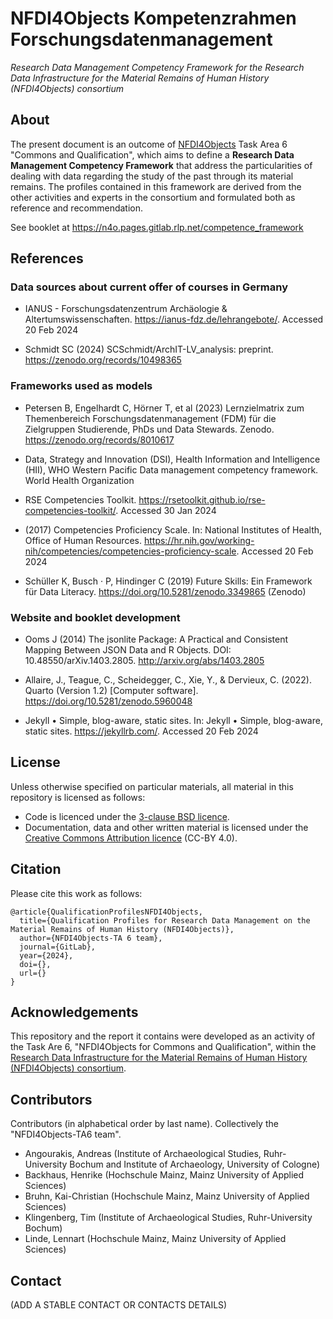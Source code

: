 # NFDI4Objects Kompetenzrahmen Forschungsdatenmanagement

*Research Data Management Competency Framework for the Research Data Infrastructure for the Material Remains of Human History (NFDI4Objects) consortium*

## About

The present document is an outcome of [NFDI4Objects](https://www.nfdi4objects.net/) Task Area 6 "Commons and Qualification", which aims to define a **Research Data Management Competency Framework** that address the particularities of dealing with data regarding the study of the past through its material remains. The profiles contained in this framework are derived from the other activities and experts in the consortium and formulated both as reference and recommendation.

See booklet at https://n4o.pages.gitlab.rlp.net/competence_framework

## References

### Data sources about current offer of courses in Germany

- IANUS - Forschungsdatenzentrum Archäologie & Altertumswissenschaften. https://ianus-fdz.de/lehrangebote/. Accessed 20 Feb 2024

- Schmidt SC (2024) SCSchmidt/ArchIT-LV_analysis: preprint. https://zenodo.org/records/10498365

### Frameworks used as models

- Petersen B, Engelhardt C, Hörner T, et al (2023) Lernzielmatrix zum Themenbereich Forschungsdatenmanagement (FDM) für die Zielgruppen Studierende, PhDs und Data Stewards. Zenodo. https://zenodo.org/records/8010617

- Data, Strategy and Innovation (DSI), Health Information and Intelligence (HII), WHO Western Pacific Data management competency framework. World Health Organization

- RSE Competencies Toolkit. https://rsetoolkit.github.io/rse-competencies-toolkit/. Accessed 30 Jan 2024

- (2017) Competencies Proficiency Scale. In: National Institutes of Health, Office of Human Resources. https://hr.nih.gov/working-nih/competencies/competencies-proficiency-scale. Accessed 20 Feb 2024

- Schüller K, Busch · P, Hindinger C (2019) Future Skills: Ein Framework für Data Literacy. https://doi.org/10.5281/zenodo.3349865 (Zenodo)

### Website and booklet development

- Ooms J (2014) The jsonlite Package: A Practical and Consistent Mapping Between JSON Data and R Objects. DOI: 10.48550/arXiv.1403.2805. http://arxiv.org/abs/1403.2805

- Allaire, J., Teague, C., Scheidegger, C., Xie, Y., & Dervieux, C. (2022). Quarto (Version 1.2) [Computer software]. https://doi.org/10.5281/zenodo.5960048

- Jekyll • Simple, blog-aware, static sites. In: Jekyll • Simple, blog-aware, static sites. https://jekyllrb.com/. Accessed 20 Feb 2024

## License

Unless otherwise specified on particular materials, all material in this repository is licensed as follows:

- Code is licenced under the [3-clause BSD licence](https://opensource.org/license/bsd-3-clause/).
- Documentation, data and other written material is licensed under the [Creative Commons Attribution licence](https://creativecommons.org/licenses/by/4.0/) (CC-BY 4.0).

## Citation

Please cite this work as follows:

```{bibtex}
@article{QualificationProfilesNFDI4Objects,
  title={Qualification Profiles for Research Data Management on the Material Remains of Human History (NFDI4Objects)},
  author={NFDI4Objects-TA 6 team},
  journal={GitLab},
  year={2024},
  doi={},
  url={}
}
```

## Acknowledgements

This repository and the report it contains were developed as an activity of the Task Are 6, "NFDI4Objects for Commons and Qualification", within the [Research Data Infrastructure for the Material Remains of Human History (NFDI4Objects) consortium](https://www.nfdi4objects.net/).

## Contributors

Contributors (in alphabetical order by last name). Collectively the "NFDI4Objects-TA6 team".

- Angourakis, Andreas (Institute of Archaeological Studies, Ruhr-University Bochum and Institute of Archaeology, University of Cologne)
- Backhaus, Henrike (Hochschule Mainz, Mainz University of Applied Sciences)
- Bruhn, Kai-Christian (Hochschule Mainz, Mainz University of Applied Sciences)
- Klingenberg, Tim (Institute of Archaeological Studies, Ruhr-University Bochum)
- Linde, Lennart (Hochschule Mainz, Mainz University of Applied Sciences)

## Contact

(ADD A STABLE CONTACT OR CONTACTS DETAILS)
